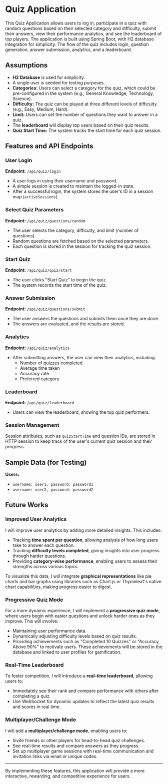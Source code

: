 # Quiz Application

This Quiz Application allows users to log in, participate in a quiz with random questions based on their selected category and difficulty, submit their answers, view their performance analytics, and see the leaderboard of top players. The application is built using Spring Boot, with H2 database integration for simplicity. The flow of the quiz includes login, question generation, answer submission, analytics, and a leaderboard.

## Assumptions
- **H2 Database** is used for simplicity.
- A single user is seeded for testing purposes.
- **Categories:** Users can select a category for the quiz, which could be pre-configured in the system (e.g., General Knowledge, Technology, Science).
- **Difficulty:** The quiz can be played at three different levels of difficulty (e.g., Easy, Medium, Hard).
- **Limit:** Users can set the number of questions they want to answer in a quiz.
- The **leaderboard** will display top users based on their quiz results.
- **Quiz Start Time:** The system tracks the start time for each quiz session.

## Features and API Endpoints

### User Login
**Endpoint:** `/api/quiz/login`
- A user logs in using their username and password.
- A simple session is created to maintain the logged-in state.
- After a successful login, the system stores the user's ID in a session map (`activeSessions`).

### Select Quiz Parameters
**Endpoint:** `/api/quiz/questions/random`
- The user selects the category, difficulty, and limit (number of questions).
- Random questions are fetched based on the selected parameters.
- Each question is stored in the session for tracking the quiz session.

### Start Quiz
**Endpoint:** `/api/quiz/quiz/start`
- The user clicks "Start Quiz" to begin the quiz.
- The system records the start time of the quiz.

### Answer Submission
**Endpoint:** `/api/quiz/questions/submit`
- The user answers the questions and submits them once they are done.
- The answers are evaluated, and the results are stored.

### Analytics
**Endpoint:** `/api/quiz/analytics`
- After submitting answers, the user can view their analytics, including:
  - Number of quizzes completed
  - Average time taken
  - Accuracy rate
  - Preferred category

### Leaderboard
**Endpoint:** `/api/quiz/leaderboard`
- Users can view the leaderboard, showing the top quiz performers.

### Session Management
Session attributes, such as `quizStartTime` and question IDs, are stored in HTTP session to keep track of the user's current quiz session and their progress.

## Sample Data (for Testing)
**Users:**
- `username: user1, password: password1`
- `username: user2, password: password2`

## Future Works

### Improved User Analytics
I will improve user analytics by adding more detailed insights. This includes:
- Tracking **time spent per question**, allowing analysis of how long users take to answer each question.
- Tracking **difficulty levels completed**, giving insights into user progress through harder questions.
- Providing **category-wise performance**, enabling users to assess their strengths across various topics.

To visualize this data, I will integrate **graphical representations** like pie charts and bar graphs using libraries such as Chart.js or Thymeleaf's native chart capabilities, making progress easier to digest.

### Progressive Quiz Mode
For a more dynamic experience, I will implement a **progressive quiz mode**, where users begin with easier questions and unlock harder ones as they improve. This will involve:
- Maintaining user performance data.
- Dynamically adjusting difficulty levels based on quiz results.
- Providing achievements such as "Completed 10 Quizzes" or "Accuracy Above 90%" to motivate users. These achievements will be stored in the database and linked to user profiles for gamification.

### Real-Time Leaderboard
To foster competition, I will introduce a **real-time leaderboard**, allowing users to:
- Immediately see their rank and compare performance with others after completing a quiz.
- Use WebSocket for dynamic updates to reflect the latest quiz results and scores in real time.

### Multiplayer/Challenge Mode
I will add a **multiplayer/challenge mode**, enabling users to:
- Invite friends or other players for head-to-head quiz challenges.
- See real-time results and compare answers as they progress.
- Set up multiplayer game sessions with real-time communication and invitation links via email or unique codes.

---
By implementing these features, this application will provide a more interactive, rewarding, and competitive experience for users.
